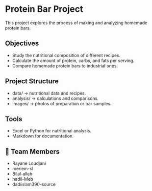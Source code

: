 # Protein Bar Project

This project explores the process of making and analyzing homemade protein bars.

## Objectives
- Study the nutritional composition of different recipes.
- Calculate the amount of protein, carbs, and fats per serving.
- Compare homemade protein bars to industrial ones.

## Project Structure
- data/ → nutritional data and recipes.
- analysis/ → calculations and comparisons.
- images/ → photos of preparation or bar samples.

## Tools
- Excel or Python for nutritional analysis.
- Markdown for documentation.
## 👥 Team Members

- Rayane Loudjani
- meriem-sl
- Bilal-allab
- hadil-Meb
- dadiislam390-source

